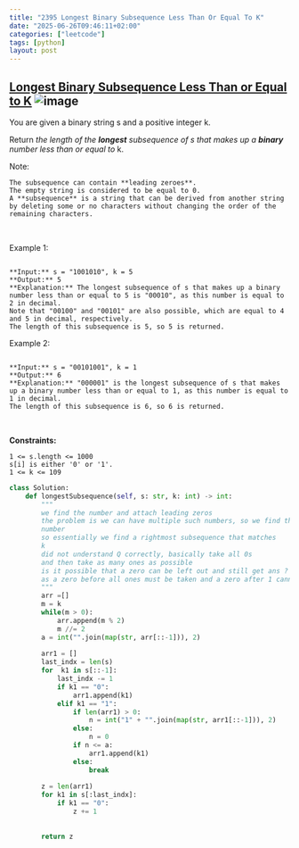 ```yaml
---
title: "2395 Longest Binary Subsequence Less Than Or Equal To K"
date: "2025-06-26T09:46:11+02:00"
categories: ["leetcode"]
tags: [python]
layout: post
---
```


## [Longest Binary Subsequence Less Than or Equal to K](https://leetcode.com/problems/longest-binary-subsequence-less-than-or-equal-to-k) ![image](https://img.shields.io/badge/Difficulty-Medium-orange)

You are given a binary string s and a positive integer k.

Return *the length of the **longest** subsequence of *s* that makes up a **binary** number less than or equal to* k.

Note:

	The subsequence can contain **leading zeroes**.
	The empty string is considered to be equal to 0.
	A **subsequence** is a string that can be derived from another string by deleting some or no characters without changing the order of the remaining characters.

 

Example 1:

```

**Input:** s = "1001010", k = 5
**Output:** 5
**Explanation:** The longest subsequence of s that makes up a binary number less than or equal to 5 is "00010", as this number is equal to 2 in decimal.
Note that "00100" and "00101" are also possible, which are equal to 4 and 5 in decimal, respectively.
The length of this subsequence is 5, so 5 is returned.

```

Example 2:

```

**Input:** s = "00101001", k = 1
**Output:** 6
**Explanation:** "000001" is the longest subsequence of s that makes up a binary number less than or equal to 1, as this number is equal to 1 in decimal.
The length of this subsequence is 6, so 6 is returned.

```

 

**Constraints:**

	1 <= s.length <= 1000
	s[i] is either '0' or '1'.
	1 <= k <= 109

```python
class Solution:
    def longestSubsequence(self, s: str, k: int) -> int:
        """
        we find the number and attach leading zeros
        the problem is we can have multiple such numbers, so we find the right most 
        number
        so essentially we find a rightmost subsequence that matches 
        k
        did not understand Q correctly, basically take all 0s
        and then take as many ones as possible
        is it possible that a zero can be left out and still get ans ? No
        as a zero before all ones must be taken and a zero after 1 cannot help get 2 1s
        """
        arr =[]
        m = k
        while(m > 0):
            arr.append(m % 2)
            m //= 2
        a = int("".join(map(str, arr[::-1])), 2)
        
        arr1 = []
        last_indx = len(s)
        for  k1 in s[::-1]:
            last_indx -= 1
            if k1 == "0":
                arr1.append(k1)
            elif k1 == "1":
                if len(arr1) > 0:
                    n = int("1" + "".join(map(str, arr1[::-1])), 2)
                else:
                    n = 0
                if n <= a:
                    arr1.append(k1)
                else:
                    break
        
        z = len(arr1)
        for k1 in s[:last_indx]:
            if k1 == "0":
                z += 1
        
        
        return z
        
        



        
```
